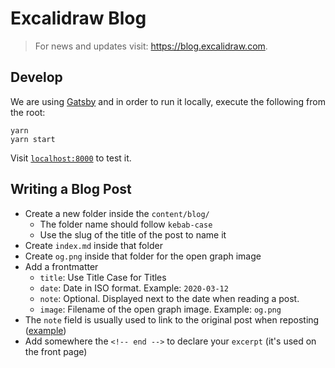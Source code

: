 # Excalidraw Blog

> For news and updates visit: https://blog.excalidraw.com.

## Develop

We are using [Gatsby](https://www.gatsbyjs.com/) and in order to run it locally, execute the following from the root:

```
yarn
yarn start
```

Visit [`localhost:8000`](http://localhost:8000) to test it.

## Writing a Blog Post

- Create a new folder inside the `content/blog/`
  - The folder name should follow `kebab-case`
  - Use the slug of the title of the post to name it
- Create `index.md` inside that folder
- Create `og.png` inside that folder for the open graph image
- Add a frontmatter
  - `title`: Use Title Case for Titles
  - `date`: Date in ISO format. Example: `2020-03-12`
  - `note`: Optional. Displayed next to the date when reading a post.
  - `image`: Filename of the open graph image. Example: `og.png`
- The `note` field is usually used to link to the original post when reposting ([example](https://blog.excalidraw.com/reflections-on-excalidraw/))
- Add somewhere the `<!-- end -->` to declare your `excerpt` (it's used on the front page)
